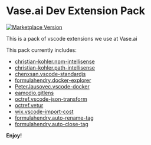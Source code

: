# Vase.ai Dev Extension Pack

[![Marketplace Version](https://vsmarketplacebadge.apphb.com/version-short/vase.dev-extension-pack.svg)](https://marketplace.visualstudio.com/items?itemName=vase.dev-extension-pack)

This is a pack of vscode extensions we use at Vase.ai

This pack currently includes:
- [christian-kohler.npm-intellisense](https://marketplace.visualstudio.com/items?itemName=christian-kohler.npm-intellisense)
- [christian-kohler.path-intellisense](https://marketplace.visualstudio.com/items?itemName=christian-kohler.path-intellisense)
- [chenxsan.vscode-standardjs](https://marketplace.visualstudio.com/items?itemName=chenxsan.vscode-standardjs)
- [formulahendry.docker-explorer](https://marketplace.visualstudio.com/items?itemName=formulahendry.docker-explorer)
- [PeterJausovec.vscode-docker](https://marketplace.visualstudio.com/items?itemName=PeterJausovec.vscode-docker)
- [eamodio.gitlens](https://marketplace.visualstudio.com/items?itemName=eamodio.gitlens)
- [octref.vscode-json-transform](https://marketplace.visualstudio.com/items?itemName=octref.vscode-json-transform)
- [octref.vetur](https://marketplace.visualstudio.com/items?itemName=octref.vetur)
- [wix.vscode-import-cost](https://marketplace.visualstudio.com/items?itemName=wix.vscode-import-cost)
- [formulahendry.auto-rename-tag](https://marketplace.visualstudio.com/items?itemName=formulahendry.auto-rename-tag)
- [formulahendry.auto-close-tag](https://marketplace.visualstudio.com/items?itemName=formulahendry.auto-close-tag)

**Enjoy!**